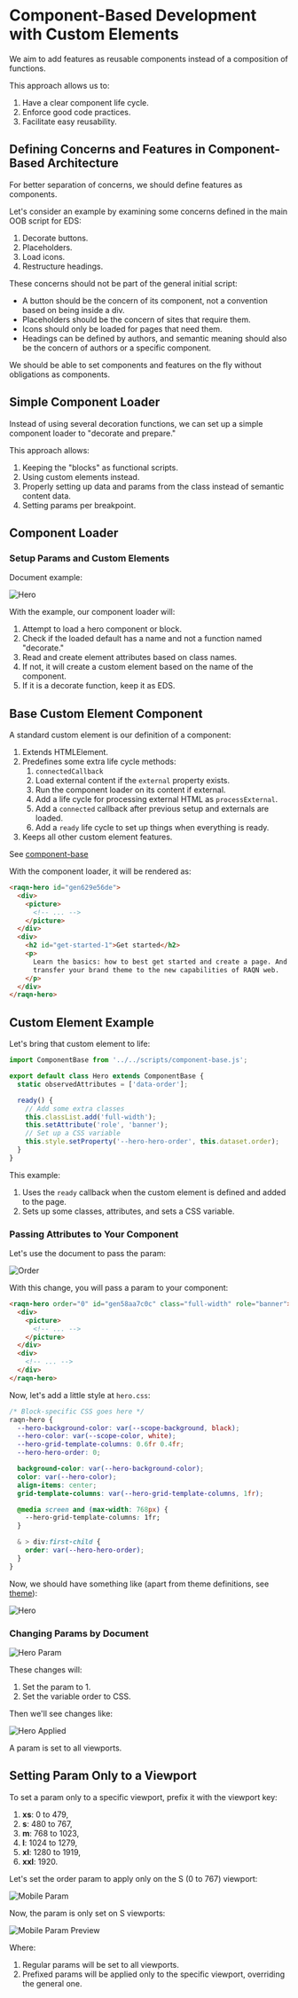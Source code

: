 # Component-Based Development with Custom Elements

We aim to add features as reusable components instead of a composition of functions.

This approach allows us to:

1. Have a clear component life cycle.
2. Enforce good code practices.
3. Facilitate easy reusability.

## Defining Concerns and Features in Component-Based Architecture

For better separation of concerns, we should define features as components.

Let's consider an example by examining some concerns defined in the main OOB script for EDS:

1. Decorate buttons.
2. Placeholders.
3. Load icons.
4. Restructure headings.

These concerns should not be part of the general initial script:

- A button should be the concern of its component, not a convention based on being inside a div.
- Placeholders should be the concern of sites that require them.
- Icons should only be loaded for pages that need them.
- Headings can be defined by authors, and semantic meaning should also be the concern of authors or a specific component.

We should be able to set components and features on the fly without obligations as components.

## Simple Component Loader

Instead of using several decoration functions, we can set up a simple component loader to "decorate and prepare."

This approach allows:

1. Keeping the "blocks" as functional scripts.
2. Using custom elements instead.
3. Properly setting up data and params from the class instead of semantic content data.
4. Setting params per breakpoint.

## Component Loader

### Setup Params and Custom Elements

Document example:

![Hero](../assets/hero-example.png)

With the example, our component loader will:

1. Attempt to load a hero component or block.
2. Check if the loaded default has a name and not a function named "decorate."
3. Read and create element attributes based on class names.
4. If not, it will create a custom element based on the name of the component.
5. If it is a decorate function, keep it as EDS.

## Base Custom Element Component

A standard custom element is our definition of a component:

1. Extends HTMLElement.
2. Predefines some extra life cycle methods:
   1. `connectedCallback`
   2. Load external content if the `external` property exists.
   3. Run the component loader on its content if external.
   4. Add a life cycle for processing external HTML as `processExternal`.
   5. Add a `connected` callback after previous setup and externals are loaded.
   6. Add a `ready` life cycle to set up things when everything is ready.
3. Keeps all other custom element features.

See [component-base](../../scripts/component-base.js)

With the component loader, it will be rendered as:

```html
<raqn-hero id="gen629e56de">
  <div>
    <picture>
      <!-- ... -->
    </picture>
  </div>
  <div>
    <h2 id="get-started-1">Get started</h2>
    <p>
      Learn the basics: how to best get started and create a page. And how to
      transfer your brand theme to the new capabilities of RAQN web.
    </p>
  </div>
</raqn-hero>
```

## Custom Element Example

Let's bring that custom element to life:

```javascript
import ComponentBase from '../../scripts/component-base.js';

export default class Hero extends ComponentBase {
  static observedAttributes = ['data-order'];

  ready() {
    // Add some extra classes
    this.classList.add('full-width');
    this.setAttribute('role', 'banner');
    // Set up a CSS variable
    this.style.setProperty('--hero-hero-order', this.dataset.order);
  }
}
```

This example:

1. Uses the `ready` callback when the custom element is defined and added to the page.
2. Sets up some classes, attributes, and sets a CSS variable.

### Passing Attributes to Your Component

Let's use the document to pass the param:

![Order](../assets/hero-order-param-0.png)

With this change, you will pass a param to your component:

```html
<raqn-hero order="0" id="gen58aa7c0c" class="full-width" role="banner">
  <div>
    <picture>
      <!-- ... -->
    </picture>
  </div>
  <div>
    <!-- ... -->
  </div>
</raqn-hero>
```

Now, let's add a little style at `hero.css`:

```css
/* Block-specific CSS goes here */
raqn-hero {
  --hero-background-color: var(--scope-background, black);
  --hero-color: var(--scope-color, white);
  --hero-grid-template-columns: 0.6fr 0.4fr;
  --hero-hero-order: 0;

  background-color: var(--hero-background-color);
  color: var(--hero-color);
  align-items: center;
  grid-template-columns: var(--hero-grid-template-columns, 1fr);

  @media screen and (max-width: 768px) {
    --hero-grid-template-columns: 1fr;
  }

  & > div:first-child {
    order: var(--hero-hero-order);
  }
}
```

Now, we should have something like (apart from theme definitions, see [theme](theme.md)):

![Hero](../assets/hero.png)

### Changing Params by Document

![Hero Param](../assets/hero-param.png)

These changes will:

1. Set the param to 1.
2. Set the variable order to CSS.

Then we'll see changes like:

![Hero Applied](../assets/hero-param-1.png)

A param is set to all viewports.

## Setting Param Only to a Viewport

To set a param only to a specific viewport, prefix it with the viewport key:

1. **xs**: 0 to 479,
1. **s**: 480 to 767,
2. **m**: 768 to 1023,
3. **l**: 1024 to 1279,
4. **xl**: 1280 to 1919,
5. **xxl**: 1920.

Let's set the order param to apply only on the S (0 to 767) viewport:

![Mobile Param](../assets/hero-mobile-param.png)

Now, the param is only set on S viewports:

![Mobile Param Preview](../assets/hero-mobile-param-preview.png)

Where:

1. Regular params will be set to all viewports.
2. Prefixed params will be applied only to the specific viewport, overriding the general one.